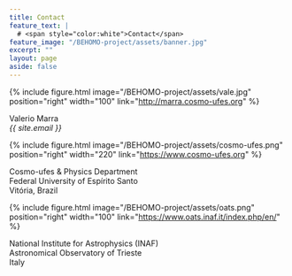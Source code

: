 ```yaml
---
title: Contact
feature_text: |
  # <span style="color:white">Contact</span>
feature_image: "/BEHOMO-project/assets/banner.jpg"
excerpt: ""
layout: page
aside: false
---
```


<!-- {% include figure.html image="/BEHOMO-project/assets/vale.jpg" position="left" width="250px" %} -->

{% include figure.html image="/BEHOMO-project/assets/vale.jpg" position="right" width="100" link="http://marra.cosmo-ufes.org" %}

Valerio Marra\
*{{ site.email }}*
<br/>

{% include figure.html image="/BEHOMO-project/assets/cosmo-ufes.png" position="right" width="220" link="https://www.cosmo-ufes.org" %}

Cosmo-ufes & Physics Department\
Federal University of Espírito Santo\
Vitória, Brazil

{% include figure.html image="/BEHOMO-project/assets/oats.png" position="right" width="100" link="https://www.oats.inaf.it/index.php/en/" %}

National Institute for Astrophysics (INAF)\
Astronomical Observatory of Trieste\
Italy



<!-- {% include site-form.html %} -->